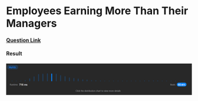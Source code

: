 # Employees Earning More Than Their Managers

#### [Question Link](https://leetcode.com/problems/employees-earning-more-than-their-managers/)

#### Result
![result](Result.png)